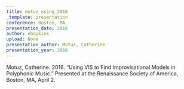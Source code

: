```yaml
---
title: motuz_using_2016
_template: presentation
conference: Boston, MA
presentation_date: 2016
author: ehopkins
upload: None
presentation_author: Motuz, Catherine
presentation_year: 2016
---
```

Motuz, Catherine. 2016. “Using VIS to Find Improvisational Models in Polyphonic Music.” Presented at the Renaissance Society of America, Boston, MA, April 2.